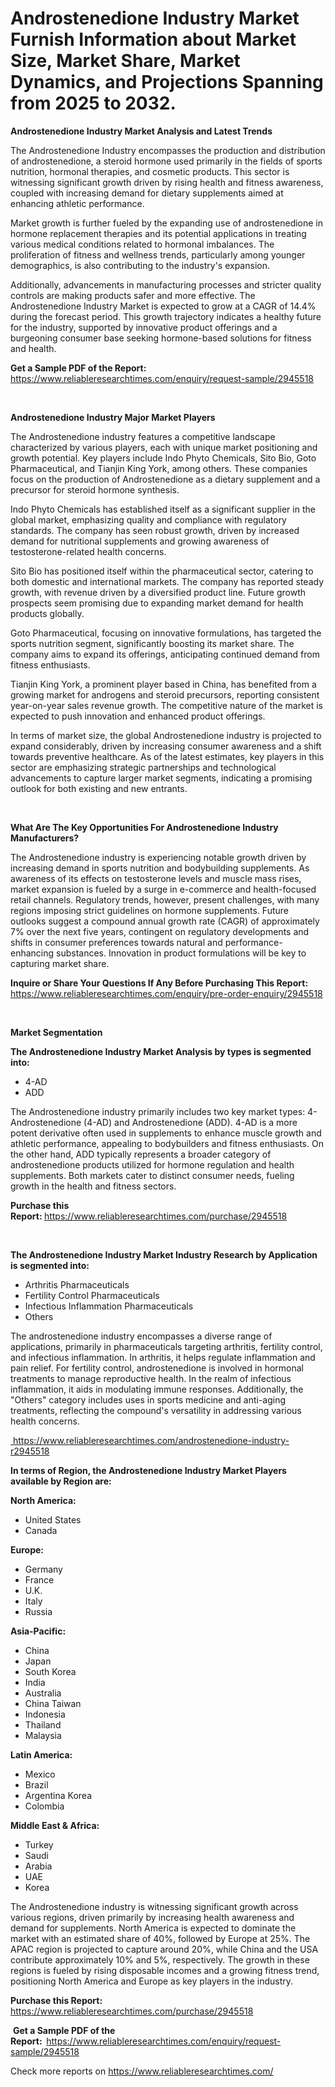 <p><h1>Androstenedione Industry Market Furnish Information about Market Size, Market Share, Market Dynamics, and Projections Spanning from 2025 to 2032.</h1></p><p><strong>Androstenedione Industry Market Analysis and Latest Trends</strong></p>
<p><p>The Androstenedione Industry encompasses the production and distribution of androstenedione, a steroid hormone used primarily in the fields of sports nutrition, hormonal therapies, and cosmetic products. This sector is witnessing significant growth driven by rising health and fitness awareness, coupled with increasing demand for dietary supplements aimed at enhancing athletic performance.</p><p>Market growth is further fueled by the expanding use of androstenedione in hormone replacement therapies and its potential applications in treating various medical conditions related to hormonal imbalances. The proliferation of fitness and wellness trends, particularly among younger demographics, is also contributing to the industry's expansion.</p><p>Additionally, advancements in manufacturing processes and stricter quality controls are making products safer and more effective. The Androstenedione Industry Market is expected to grow at a CAGR of 14.4% during the forecast period. This growth trajectory indicates a healthy future for the industry, supported by innovative product offerings and a burgeoning consumer base seeking hormone-based solutions for fitness and health.</p></p>
<p><strong>Get a Sample PDF of the Report:&nbsp;</strong> <a href="https://www.reliableresearchtimes.com/enquiry/request-sample/2945518?utm_campaign=3284&utm_medium=2&utm_source=Github&utm_content=ia&utm_term=11032025&utm_id=androstenedione-industry">https://www.reliableresearchtimes.com/enquiry/request-sample/2945518</a></p>
<p>&nbsp;</p>
<p><strong>Androstenedione Industry Major Market Players</strong></p>
<p><p>The Androstenedione industry features a competitive landscape characterized by various players, each with unique market positioning and growth potential. Key players include Indo Phyto Chemicals, Sito Bio, Goto Pharmaceutical, and Tianjin King York, among others. These companies focus on the production of Androstenedione as a dietary supplement and a precursor for steroid hormone synthesis.</p><p>Indo Phyto Chemicals has established itself as a significant supplier in the global market, emphasizing quality and compliance with regulatory standards. The company has seen robust growth, driven by increased demand for nutritional supplements and growing awareness of testosterone-related health concerns.</p><p>Sito Bio has positioned itself within the pharmaceutical sector, catering to both domestic and international markets. The company has reported steady growth, with revenue driven by a diversified product line. Future growth prospects seem promising due to expanding market demand for health products globally.</p><p>Goto Pharmaceutical, focusing on innovative formulations, has targeted the sports nutrition segment, significantly boosting its market share. The company aims to expand its offerings, anticipating continued demand from fitness enthusiasts.</p><p>Tianjin King York, a prominent player based in China, has benefited from a growing market for androgens and steroid precursors, reporting consistent year-on-year sales revenue growth. The competitive nature of the market is expected to push innovation and enhanced product offerings.</p><p>In terms of market size, the global Androstenedione industry is projected to expand considerably, driven by increasing consumer awareness and a shift towards preventive healthcare. As of the latest estimates, key players in this sector are emphasizing strategic partnerships and technological advancements to capture larger market segments, indicating a promising outlook for both existing and new entrants.</p></p>
<p>&nbsp;</p>
<p><strong>What Are The Key Opportunities For Androstenedione Industry Manufacturers?</strong></p>
<p><p>The Androstenedione industry is experiencing notable growth driven by increasing demand in sports nutrition and bodybuilding supplements. As awareness of its effects on testosterone levels and muscle mass rises, market expansion is fueled by a surge in e-commerce and health-focused retail channels. Regulatory trends, however, present challenges, with many regions imposing strict guidelines on hormone supplements. Future outlooks suggest a compound annual growth rate (CAGR) of approximately 7% over the next five years, contingent on regulatory developments and shifts in consumer preferences towards natural and performance-enhancing substances. Innovation in product formulations will be key to capturing market share.</p></p>
<p><strong>Inquire or Share Your Questions If Any Before Purchasing This Report:</strong> <a href="https://www.reliableresearchtimes.com/enquiry/pre-order-enquiry/2945518?utm_campaign=3284&utm_medium=2&utm_source=Github&utm_content=ia&utm_term=11032025&utm_id=androstenedione-industry">https://www.reliableresearchtimes.com/enquiry/pre-order-enquiry/2945518</a></p>
<p>&nbsp;</p>
<p><strong>Market Segmentation</strong></p>
<p><strong>The Androstenedione Industry Market Analysis by types is segmented into:</strong></p>
<p><ul><li>4-AD</li><li>ADD</li></ul></p>
<p><p>The Androstenedione industry primarily includes two key market types: 4-Androstenedione (4-AD) and Androstenedione (ADD). 4-AD is a more potent derivative often used in supplements to enhance muscle growth and athletic performance, appealing to bodybuilders and fitness enthusiasts. On the other hand, ADD typically represents a broader category of androstenedione products utilized for hormone regulation and health supplements. Both markets cater to distinct consumer needs, fueling growth in the health and fitness sectors.</p></p>
<p><strong>Purchase this Report:&nbsp;</strong><a href="https://www.reliableresearchtimes.com/purchase/2945518?utm_campaign=3284&utm_medium=2&utm_source=Github&utm_content=ia&utm_term=11032025&utm_id=androstenedione-industry">https://www.reliableresearchtimes.com/purchase/2945518</a></p>
<p>&nbsp;</p>
<p><strong>The Androstenedione Industry Market Industry Research by Application is segmented into:</strong></p>
<p><ul><li>Arthritis Pharmaceuticals</li><li>Fertility Control Pharmaceuticals</li><li>Infectious Inflammation Pharmaceuticals</li><li>Others</li></ul></p>
<p><p>The androstenedione industry encompasses a diverse range of applications, primarily in pharmaceuticals targeting arthritis, fertility control, and infectious inflammation. In arthritis, it helps regulate inflammation and pain relief. For fertility control, androstenedione is involved in hormonal treatments to manage reproductive health. In the realm of infectious inflammation, it aids in modulating immune responses. Additionally, the "Others" category includes uses in sports medicine and anti-aging treatments, reflecting the compound's versatility in addressing various health concerns.</p></p>
<p><a href="https://www.reliableresearchtimes.com/androstenedione-industry-r2945518?utm_campaign=3284&utm_medium=2&utm_source=Github&utm_content=ia&utm_term=11032025&utm_id=androstenedione-industry">&nbsp;https://www.reliableresearchtimes.com/androstenedione-industry-r2945518</a></p>
<p><strong>In terms of Region, the Androstenedione Industry Market Players available by Region are:</strong></p>
<p>
    <p> <strong> North America: </strong>
        <ul>
            <li>United States</li>
            <li>Canada</li>
        </ul>
        </p> 
    <p> <strong> Europe: </strong>
        <ul>
            <li>Germany</li>
            <li>France</li>
            <li>U.K.</li>
            <li>Italy</li>
            <li>Russia</li>
        </ul>
        </p> 
    <p> <strong> Asia-Pacific: </strong>
        <ul>
            <li>China</li>
            <li>Japan</li>
            <li>South Korea</li>
            <li>India</li>
            <li>Australia</li>
            <li>China Taiwan</li>
            <li>Indonesia</li>
            <li>Thailand</li>
            <li>Malaysia</li>
        </ul>
        </p> 
    <p> <strong> Latin America: </strong>
        <ul>
            <li>Mexico</li>
            <li>Brazil</li>
            <li>Argentina Korea</li>
            <li>Colombia</li>
        </ul>
        </p> 
    <p> <strong> Middle East & Africa: </strong>
        <ul>
            <li>Turkey</li>
            <li>Saudi</li>
            <li>Arabia</li>
            <li>UAE</li>
            <li>Korea</li>
        </ul>
    </p>
    </p>
<p><p>The Androstenedione industry is witnessing significant growth across various regions, driven primarily by increasing health awareness and demand for supplements. North America is expected to dominate the market with an estimated share of 40%, followed by Europe at 25%. The APAC region is projected to capture around 20%, while China and the USA contribute approximately 10% and 5%, respectively. The growth in these regions is fueled by rising disposable incomes and a growing fitness trend, positioning North America and Europe as key players in the industry.</p></p>
<p><strong>Purchase this Report: </strong><a href="https://www.reliableresearchtimes.com/purchase/2945518?utm_campaign=3284&utm_medium=2&utm_source=Github&utm_content=ia&utm_term=11032025&utm_id=androstenedione-industry">https://www.reliableresearchtimes.com/purchase/2945518</a></p>
<p>&nbsp;<strong>Get a Sample PDF of the Report:&nbsp;&nbsp;</strong><a href="https://www.reliableresearchtimes.com/enquiry/request-sample/2945518?utm_campaign=3284&utm_medium=2&utm_source=Github&utm_content=ia&utm_term=11032025&utm_id=androstenedione-industry">https://www.reliableresearchtimes.com/enquiry/request-sample/2945518</a></p>
<p><strong></strong></p>
<p>Check more reports on <a href="https://www.reliableresearchtimes.com/?utm_campaign=3284&utm_medium=2&utm_source=Github&utm_content=ia&utm_term=11032025&utm_id=androstenedione-industry">https://www.reliableresearchtimes.com/</a></p>